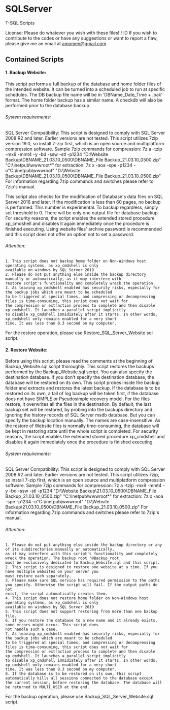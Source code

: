 # SQLServer
T-SQL Scripts


License: Please do whatever you wish with these files!!! :D
If you wish to contribute to the codes or have any suggestions or want to report a flaw,
please give me an email at amomen@gmail.com

## Contained Scripts

#### 1. Backup Website:

This script performs a full backup of the database and home folder files of the intended website. It can be turned into a
scheduled job to run at specific schedules. The DB backup file name will be in 'DBName_Date_Time + .bak' format.
The home folder backup has a similar name. A checkdb will also be performed prior to the database backup. 

###### System requirements:
SQL Server Compatibility: This script is designed to comply with SQL Server 2008 R2 and later. Earlier versions are not tested.
This script utilizes 7zip version 19.0, so install 7-zip first, which is an open source and multiplatform compression software.
Sample 7zip commands
	for compression:
	7z a -tzip -mx9 -mmt4 -y -bd -ssw -stl  -p1234 "D:\Website Backup\DBNAME_21.03.10_0500\DBNAME_File Backup_21.03.10_0500.zip" "C:\inetpub\wwwroot\*"
	for extraction:
	7z x -aoa -spe -p1234 -o"C:\inetpub\wwwroot" "D:\Website Backup\DBNAME_21.03.10_0500\DBNAME_File Backup_21.03.10_0500.zip"
For information regarding 7zip commands and switches please refer to 7zip's manual.

This script also checks for the modification of Database's data files on SQL Server 2016 and later. If the modification is less than 60 pages,
no backup is performed. This number is experimental. To backup regardless, simply set threshold to 0. There will be
only one output file for database backup. For security reasons, the script enables the extended stored procedure xp_cmdshell
and disables it again immediately once the procedure is finished executing. Using website files' archive password is
recommended and this script does not offer an option not to set a password.															

###### Attention: 

	1. This script does not backup home folder on Non-Windows host operating systems, as xp_cmdshell is only
	available on windows by SQL Server 2019
	2. Please do not put anything else inside the backup directory manually or automatically, as it may interfere with
	restore script's functionality and completely wreck the operation.
	3. As leaving xp_cmdshell enabled has security risks, especially for the backup jobs which are meant to be scheduled
	to be triggered at special times, and compressing or decompressing files is time-consuming, this script does not wait for
	the compression or extraction process to complete and then disable xp_cmdshell. It launches a parallel script implicitly
	to disable xp_cmdshell immidiately after it starts. In other words, xp_cmdshell only remains enabled for a very short
	time. It was less than 0.3 second on my computer.

For the restore operation, please use Restore_SQL_Server_Website.sql script.

#### 2. Restore Website:

Before using this script, please read the comments at the beginning of Backup_Website.sql script thoroughly.
This script restores the backups performed by the Backup_Website.sql script. You can also specify the destination
database. If you don't specify the destination database, the database will be restored on its own. This script
probes inside the backup folder and extracts and restores the latest backup. If the database is to be restored
on its own, a tail of log backup will be taken first, if the database does not have SIMPLE or Pseudosimple
recovery model. For the files restore, it overwrites all the files in the destination. By default, the last 
backup set will be restored, by probing into the backups directory and ignoring the history records of SQL Server
msdb database. But you can specify the backup location manually. The names are case-insensitive. As the restore
of Website files is normally time-consuming, the database will be kept in restoring state until the whole script
is completed. For security reasons, the script enables the extended stored procedure xp_cmdshell
and disables it again immediately once the procedure is finished executing.

###### System requirements:
SQL Server Compatibility: This script is designed to comply with SQL Server 2008 R2 and later. Earlier versions are not tested.
This script utilizes 7zip, so install 7-zip first, which is an open source and multiplatform compression software.
Sample 7zip commands
	for compression:
	7z a -tzip -mx9 -mmt4 -y -bd -ssw -stl  -p1234 "D:\Website Backup\21.03.10_0500\DBNAME_File Backup_21.03.10_0500.zip" "C:\inetpub\wwwroot\*"
	for extraction:
	7z x -aoa -spe -p1234 -o"C:\inetpub\wwwroot" "D:\Website Backup\21.03.10_0500\DBNAME_File Backup_21.03.10_0500.zip"
For information regarding 7zip commands and switches please refer to 7zip's manual.

###### Attention: 	

	1. Please do not put anything else inside the backup directory or any of its subdirectories manually or automatically, 
	as it may interfere with this script's functionality and completely wreck the operation. The backup root '@Backup_root'
	must be exclusively dedicated to Backup_Website.sql and this script.
	2. This script is designed to restore one website at a time. If you have multiple websites on your server you
	must restore each separately.
	3. Please make sure SQL service has required permission to the paths you specify. Otherwise the script will fail. If the output paths do not
	exist, the script automatically creates them.
	4. This script does not restore home folder on Non-Windows host operating systems, as xp_cmdshell is only
	available on windows by SQL Server 2019
	5. This script does not support restoring from more than one backup file.
	6. If you restore the database to a new name and it already exists, some errors might occur. This script does
	not handle such a case.
	7. As leaving xp_cmdshell enabled has security risks, especially for the backup jobs which are meant to be scheduled
	to be triggered at special times, and compressing or decompressing files is time-consuming, this script does not wait for
	the compression or extraction process to complete and then disable xp_cmdshell. It launches a parallel script implicitly
	to disable xp_cmdshell immidiately after it starts. In other words, xp_cmdshell only remains enabled for a very short
	time. It was less than 0.3 second on my computer.
	8. If the database is to be restored on its own, this script automatically kills all sessions connected to the database except
	the current session, before restoring the database. The database will be returned to MULTI_USER at the end.

For the backup operation, please use Backup_SQL_Server_Website.sql script.
